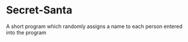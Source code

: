 # Secret-Santa
A short program which randomly assigns a name to each person entered into the program
